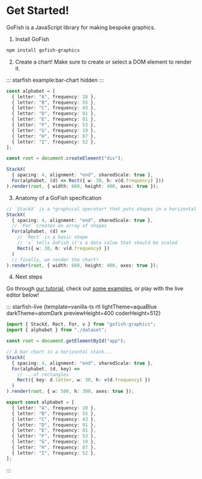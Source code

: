 # Get Started!

GoFish is a JavaScript library for making bespoke graphics.

<!-- Here's a bar chart in GoFish:

::: starfish-live {template=vanilla-ts rtl lightTheme=aquaBlue darkTheme=atomDark previewHeight=400 coderHeight=512}

```ts index.ts
import { StackX, Rect, For, v } from "gofish-graphics";
import { alphabet } from "./dataset";

const root = document.getElementById("app");

// A bar chart is a horizontal stack...
StackX(
  { spacing: 4, alignment: "end", sharedScale: true },
  For(alphabet, (d) =>
    // ...of rectangles
    Rect({ w: 30, h: v(d.frequency) })
  )
).render(root, { width: 500, height: 300, axes: true });
```

```ts dataset.ts
export const alphabet = [
  { letter: "A", frequency: 28 },
  { letter: "B", frequency: 55 },
  { letter: "C", frequency: 43 },
  { letter: "D", frequency: 91 },
  { letter: "E", frequency: 81 },
  { letter: "F", frequency: 53 },
  { letter: "G", frequency: 19 },
  { letter: "H", frequency: 87 },
  { letter: "I", frequency: 52 },
];
```

:::

::: info Note

The editor is live! Try changing "spacing" or "w".

:::

To learn more, check out [our tutorial!](/tutorial.md) -->

1. Install GoFish

```bash
npm install gofish-graphics
```

2. Create a chart! Make sure to create or select a DOM element to render it.

::: starfish example:bar-chart hidden
:::

```ts
const alphabet = [
  { letter: "A", frequency: 28 },
  { letter: "B", frequency: 55 },
  { letter: "C", frequency: 43 },
  { letter: "D", frequency: 91 },
  { letter: "E", frequency: 81 },
  { letter: "F", frequency: 53 },
  { letter: "G", frequency: 19 },
  { letter: "H", frequency: 87 },
  { letter: "I", frequency: 52 },
];

const root = document.createElement("div");

StackX(
  { spacing: 4, alignment: "end", sharedScale: true },
  For(alphabet, (d) => Rect({ w: 30, h: v(d.frequency) }))
).render(root, { width: 688, height: 400, axes: true });
```

3. Anatomy of a GoFish specification

```ts
// `StackX` is a *graphical operator* that puts shapes in a horizontal stack
StackX(
  { spacing: 4, alignment: "end", sharedScale: true },
  // `For` creates an array of shapes
  For(alphabet, (d) =>
    // `Rect` is a basic shape
    // `v` tells GoFish it's a data value that should be scaled
    Rect({ w: 30, h: v(d.frequency) })
  )
  // finally, we render the chart!
).render(root, { width: 688, height: 400, axes: true });
```

4. Next steps

Go through [our tutorial](/tutorial), check out [some examples](/examples/index), or play with the live editor below!

::: starfish-live {template=vanilla-ts rtl lightTheme=aquaBlue darkTheme=atomDark previewHeight=400 coderHeight=512}

```ts index.ts
import { StackX, Rect, For, v } from "gofish-graphics";
import { alphabet } from "./dataset";

const root = document.getElementById("app");

// A bar chart is a horizontal stack...
StackX(
  { spacing: 4, alignment: "end", sharedScale: true },
  For(alphabet, (d, key) =>
    // ...of rectangles
    Rect({ key: d.letter, w: 30, h: v(d.frequency) })
  )
).render(root, { w: 500, h: 300, axes: true });
```

```ts dataset.ts
export const alphabet = [
  { letter: "A", frequency: 28 },
  { letter: "B", frequency: 55 },
  { letter: "C", frequency: 43 },
  { letter: "D", frequency: 91 },
  { letter: "E", frequency: 81 },
  { letter: "F", frequency: 53 },
  { letter: "G", frequency: 19 },
  { letter: "H", frequency: 87 },
  { letter: "I", frequency: 52 },
];
```

:::
